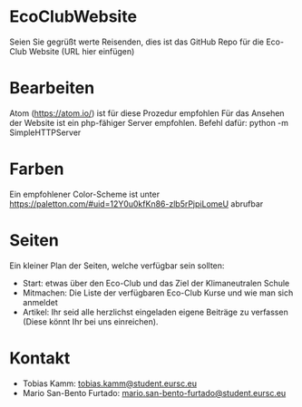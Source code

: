 # EcoClubWebsite

Seien Sie gegrüßt werte Reisenden,
dies ist das GitHub Repo für die Eco-Club Website (URL hier einfügen)

# Bearbeiten

Atom (https://atom.io/) ist für diese Prozedur empfohlen
Für das Ansehen der Website ist ein php-fähiger Server empfohlen. Befehl dafür: python -m SimpleHTTPServer

# Farben

Ein empfohlener Color-Scheme ist unter https://paletton.com/#uid=12Y0u0kfKn86-zlb5rPjpiLomeU abrufbar

# Seiten

Ein kleiner Plan der Seiten, welche verfügbar sein sollten:

  - Start: etwas über den Eco-Club und das Ziel der Klimaneutralen Schule
  - Mitmachen: Die Liste der verfügbaren Eco-Club Kurse und wie man sich anmeldet
  - Artikel: Ihr seid alle herzlichst eingeladen eigene Beiträge zu verfassen (Diese könnt Ihr bei uns einreichen).

# Kontakt
  - Tobias Kamm: tobias.kamm@student.eursc.eu
  - Mario San-Bento Furtado: mario.san-bento-furtado@student.eursc.eu

